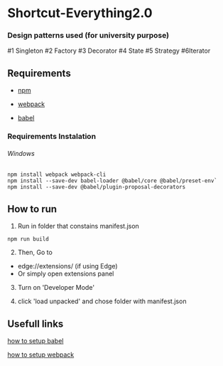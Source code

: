 # Shortcut-Everything2.0

### Design patterns used (for university purpose)

#1 Singleton #2 Factory #3 Decorator #4 State #5 Strategy #6Iterator

## Requirements

* [npm](https://docs.npmjs.com/downloading-and-installing-node-js-and-npm)

* [webpack](https://webpack.js.org/guides/installation/)

* [babel](https://github.com/babel/babel-loader)

### Requirements Instalation
###### Windows

```
npm install webpack webpack-cli
npm install --save-dev babel-loader @babel/core @babel/preset-env`
npm install --save-dev @babel/plugin-proposal-decorators
```

## How to run

1. Run in folder that constains manifest.json

`npm run build`

2. Then, Go to

  - edge://extensions/ (if using Edge)
  - Or simply open extensions panel

3. Turn on 'Developer Mode'

4. click 'load unpacked' and chose folder with manifest.json


## Usefull links

[how to setup babel](https://www.youtube.com/watch?v=MX13Ezfzuf8)

[how to setup webpack](https://www.youtube.com/watch?v=HNb6bapmsyI)
